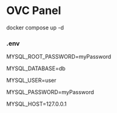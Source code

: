 # OVC Panel
docker compose up -d

### .env
MYSQL_ROOT_PASSWORD=myPassword

MYSQL_DATABASE=db

MYSQL_USER=user

MYSQL_PASSWORD=myPassword

MYSQL_HOST=127.0.0.1
